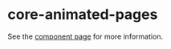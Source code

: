 core-animated-pages
===================

See the [component page](https://www.polymer-project.org/0.5/docs/elements/core-animated-pages.html) for more information.
